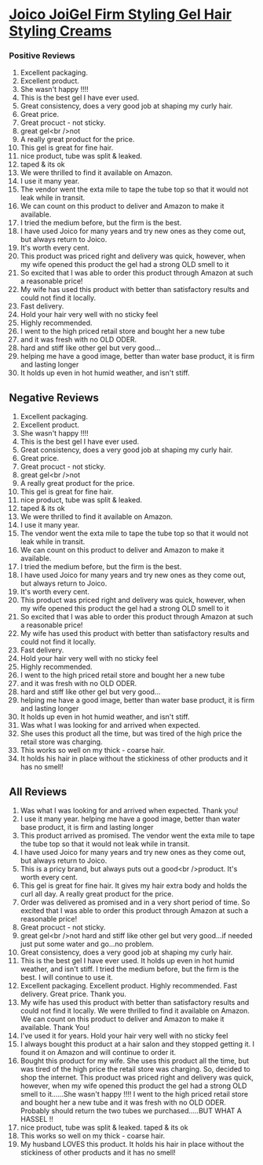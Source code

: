 # [Joico JoiGel Firm Styling Gel Hair Styling Creams](https://products.checkmycream.com/products/Joico-JoiGel-Firm-Styling-Gel-Hair-Styling-Creams.html)

### Positive Reviews

<ol>
      <li>Excellent packaging.</li>
      <li>Excellent product.  </li>
      <li>She wasn&#x27;t happy !!!!  </li>
      <li>This is the best gel I have ever used.</li>
      <li>Great consistency, does a very good job at shaping my curly hair.</li>
      <li>Great price.</li>
      <li>Great procuct - not sticky.</li>
      <li>great gel&lt;br /&gt;not</li>
      <li>A really great product for the price.</li>
      <li>This gel is great for fine hair.</li>
      <li>nice product, tube was split &amp; leaked.  </li>
      <li>taped &amp; its ok</li>
      <li>We were thrilled to find it available on Amazon.  </li>
      <li>I use it many year.</li>
      <li>The vendor went the exta mile to tape the tube top so that it would not leak while in transit.</li>
      <li>We can count on this product to deliver and Amazon to make it available.  </li>
      <li>I tried the medium before, but the firm is the best.</li>
      <li>I have used Joico for many years and try new ones as they come out, but always return to Joico.</li>
      <li>It&#x27;s worth every cent.</li>
      <li>This product was priced right and delivery was quick, however, when my wife opened this product the gel had a strong OLD smell to it</li>
      <li>So excited that I was able to order this product through Amazon at such a reasonable price!</li>
      <li>My wife has used this product with better than satisfactory results and could not find it locally.  </li>
      <li>Fast delivery.</li>
      <li>Hold your hair very well with no sticky feel</li>
      <li>Highly recommended.</li>
      <li>I went to the high priced retail store and bought her a new tube</li>
      <li>and it was fresh with no OLD ODER.  </li>
      <li>hard and stiff like other gel but very good...</li>
      <li>helping me have a good image, better than water base product, it is firm and lasting longer</li>
      <li>It holds up even in hot humid weather, and isn&#x27;t stiff.</li>
</ol>


<h2>Negative Reviews</h2>
<ol>
<li> Excellent packaging.</li>
<li> Excellent product.  </li>
<li> She wasn&#x27;t happy !!!!  </li>
<li> This is the best gel I have ever used.</li>
<li> Great consistency, does a very good job at shaping my curly hair.</li>
<li> Great price.</li>
<li> Great procuct - not sticky.</li>
<li> great gel&lt;br /&gt;not</li>
<li> A really great product for the price.</li>
<li> This gel is great for fine hair.</li>
<li> nice product, tube was split &amp; leaked.  </li>
<li> taped &amp; its ok</li>
<li> We were thrilled to find it available on Amazon.  </li>
<li> I use it many year.</li>
<li> The vendor went the exta mile to tape the tube top so that it would not leak while in transit.</li>
<li> We can count on this product to deliver and Amazon to make it available.  </li>
<li> I tried the medium before, but the firm is the best.</li>
<li> I have used Joico for many years and try new ones as they come out, but always return to Joico.</li>
<li> It&#x27;s worth every cent.</li>
<li> This product was priced right and delivery was quick, however, when my wife opened this product the gel had a strong OLD smell to it</li>
<li> So excited that I was able to order this product through Amazon at such a reasonable price!</li>
<li> My wife has used this product with better than satisfactory results and could not find it locally.  </li>
<li> Fast delivery.</li>
<li> Hold your hair very well with no sticky feel</li>
<li> Highly recommended.</li>
<li> I went to the high priced retail store and bought her a new tube</li>
<li> and it was fresh with no OLD ODER.  </li>
<li> hard and stiff like other gel but very good...</li>
<li> helping me have a good image, better than water base product, it is firm and lasting longer</li>
<li> It holds up even in hot humid weather, and isn&#x27;t stiff.</li>
<li> Was what I was looking for and arrived when expected.  </li>
<li> She uses this product all the time, but was tired of the high price the retail store was charging.  </li>
<li> This works so well on my thick - coarse hair.</li>
<li> It holds his hair in place without the stickiness of other products and it has no smell!</li>
</ol>

<h2>All Reviews</h2>

<ol>
    <li> Was what I was looking for and arrived when expected.  Thank you!</li>
    <li> I use it many year. helping me have a good image, better than water base product, it is firm and lasting longer</li>
    <li> This product arrived as promised. The vendor went the exta mile to tape the tube top so that it would not leak while in transit.</li>
    <li> I have used Joico for many years and try new ones as they come out, but always return to Joico.</li>
    <li> This is a pricy brand, but always puts out a good&lt;br /&gt;product.  It&#x27;s worth every cent.</li>
    <li> This gel is great for fine hair. It gives my hair extra body and holds the curl all day. A really great product for the price.</li>
    <li> Order was delivered as promised and in a very short period of time.  So excited that I was able to order this product through Amazon at such a reasonable price!</li>
    <li> Great procuct - not sticky.</li>
    <li> great gel&lt;br /&gt;not hard and stiff like other gel but very good...if needed just put some water and go...no problem.</li>
    <li> Great consistency, does a very good job at shaping my curly hair.</li>
    <li> This is the best gel I have ever used. It holds up even in hot humid weather, and isn&#x27;t stiff. I tried the medium before, but the firm is the best. I will continue to use it.</li>
    <li> Excellent packaging. Excellent product.  Highly recommended. Fast delivery. Great price. Thank you.</li>
    <li> My wife has used this product with better than satisfactory results and could not find it locally.  We were thrilled to find it available on Amazon.  We can count on this product to deliver and Amazon to make it available.  Thank You!</li>
    <li> I&#x27;ve used it for years. Hold your hair very well with no sticky feel</li>
    <li> I always bought this product at a hair salon and they stopped getting it.  I found it on Amazon and will continue to order it.</li>
    <li> Bought this product for my wife.  She uses this product all the time, but was tired of the high price the retail store was charging.  So, decided to shop the internet.  This product was priced right and delivery was quick, however, when my wife opened this product the gel had a strong OLD smell to it......She wasn&#x27;t happy !!!!  I went to the high priced retail store and bought her a new tube and it was fresh with no OLD ODER.  Probably should return the two tubes we purchased.....BUT WHAT A HASSEL !!</li>
    <li> nice product, tube was split &amp; leaked.  taped &amp; its ok</li>
    <li> This works so well on my thick - coarse hair.</li>
    <li> My husband LOVES this product. It holds his hair in place without the stickiness of other products and it has no smell!</li>
</ol>




